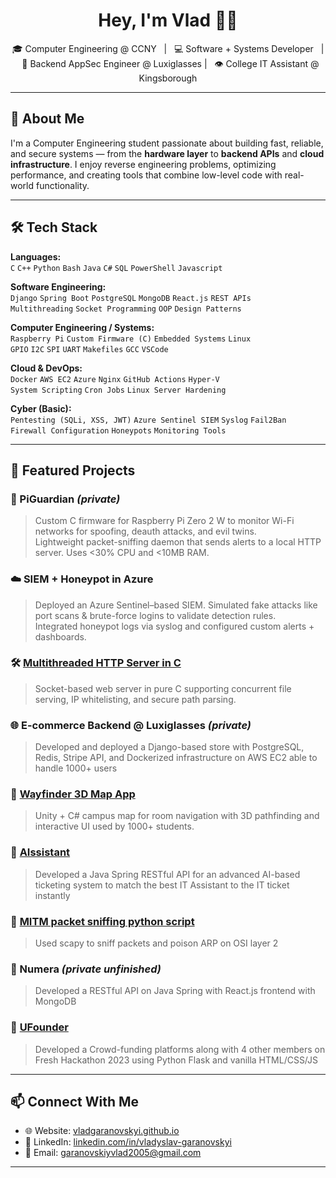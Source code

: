 <h1 align="center">Hey, I'm Vlad 👨‍💻</h1>

<p align="center">
🎓 Computer Engineering @ CCNY &nbsp; | &nbsp; 💻 Software + Systems Developer &nbsp; | &nbsp; 🔐 Backend AppSec Engineer @ Luxiglasses | &nbsp; 👁 College IT Assistant @ Kingsborough
</p>

---

## 🚀 About Me

I'm a Computer Engineering student passionate about building fast, reliable, and secure systems — from the **hardware layer** to **backend APIs** and **cloud infrastructure**. I enjoy reverse engineering problems, optimizing performance, and creating tools that combine low-level code with real-world functionality.

---

## 🛠️ Tech Stack

**Languages:**  
`C` `C++` `Python` `Bash` `Java` `C#` `SQL` `PowerShell` `Javascript`

**Software Engineering:**  
`Django` `Spring Boot` `PostgreSQL` `MongoDB` `React.js` `REST APIs`  
`Multithreading` `Socket Programming` `OOP` `Design Patterns`

**Computer Engineering / Systems:**  
`Raspberry Pi` `Custom Firmware (C)` `Embedded Systems` `Linux`  
`GPIO` `I2C` `SPI` `UART` `Makefiles` `GCC` `VSCode`

**Cloud & DevOps:**  
`Docker` `AWS EC2` `Azure` `Nginx` `GitHub Actions` `Hyper-V`  
`System Scripting` `Cron Jobs` `Linux Server Hardening`

**Cyber (Basic):**  
`Pentesting (SQLi, XSS, JWT)` `Azure Sentinel SIEM` `Syslog` `Fail2Ban`  
`Firewall Configuration` `Honeypots` `Monitoring Tools`

---

## 🧠 Featured Projects

### 🔧 PiGuardian *(private)*
> Custom C firmware for Raspberry Pi Zero 2 W to monitor Wi-Fi networks for spoofing, deauth attacks, and evil twins.  
> Lightweight packet-sniffing daemon that sends alerts to a local HTTP server. Uses <30% CPU and <10MB RAM.

### ☁️ SIEM + Honeypot in Azure
> Deployed an Azure Sentinel–based SIEM. Simulated fake attacks like port scans & brute-force logins to validate detection rules.  
> Integrated honeypot logs via syslog and configured custom alerts + dashboards.

### 🛠 [Multithreaded HTTP Server in C](https://github.com/VladGaranovskyi/VG_HTTP_Server_in_C)
> Socket-based web server in pure C supporting concurrent file serving, IP whitelisting, and secure path parsing.

### 🌐 E-commerce Backend @ Luxiglasses *(private)*
> Developed and deployed a Django-based store with PostgreSQL, Redis, Stripe API, and Dockerized infrastructure on AWS EC2 able to handle 1000+ users

### 🧭 [Wayfinder 3D Map App](https://ezzzz4.itch.io/kbcc-wayfinder)
> Unity + C# campus map for room navigation with 3D pathfinding and interactive UI used by 1000+ students.

### 🥷 [AIssistant](https://github.com/VladGaranovskyi/AIssistant)
> Developed a Java Spring RESTful API for an advanced AI-based ticketing system to match the best IT Assistant to the IT ticket instantly

### 🥷 [MITM packet sniffing python script](https://github.com/VladGaranovskyi/VG_MITM_Sniff_Spoof)
> Used scapy to sniff packets and poison ARP on OSI layer 2

### 🥷 Numera *(private unfinished)*
> Developed a RESTful API on Java Spring with React.js frontend with MongoDB

### 🥷 [UFounder](https://github.com/maxtkach/ustarter)
> Developed a Crowd-funding platforms along with 4 other members on Fresh Hackathon 2023 using Python Flask and vanilla HTML/CSS/JS

---

## 📫 Connect With Me

- 🌐 Website: [vladgaranovskyi.github.io](https://vladgaranovskyi.github.io/)
- 💼 LinkedIn: [linkedin.com/in/vladyslav-garanovskyi](https://www.linkedin.com/in/vladyslav-garanovskyi-b05132294/)
- 📧 Email: [garanovskiyvlad2005@gmail.com](mailto:garanovskiyvlad2005@gmail.com)


---

